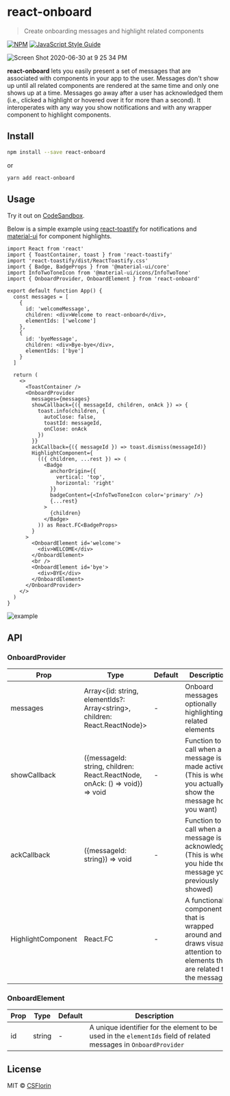 # react-onboard

> Create onboarding messages and highlight related components

[![NPM](https://img.shields.io/npm/v/react-onboard.svg)](https://www.npmjs.com/package/react-onboard) [![JavaScript Style Guide](https://img.shields.io/badge/code_style-standard-brightgreen.svg)](https://standardjs.com)

<img alt="Screen Shot 2020-06-30 at 9 25 34 PM" src="https://user-images.githubusercontent.com/9855031/86202989-9dd7db80-bb18-11ea-8b96-41bfbe510ff6.png">

**react-onboard** lets you easily present a set of messages that are associated with components in your app to the user. Messages don't show up until all related components are rendered at the same time and only one shows up at a time. Messages go away after a user has acknowledged them (i.e., clicked a highlight or hovered over it for more than a second). It interoperates with any way you show notifications and with any wrapper component to highlight components.

## Install

```bash
npm install --save react-onboard
```

or

```bash
yarn add react-onboard
```

## Usage

Try it out on [CodeSandbox](https://codesandbox.io/s/vigilant-hill-2913t?file=/src/App.tsx).

Below is a simple example using [react-toastify](https://github.com/fkhadra/react-toastify) for notifications and [material-ui](https://github.com/mui-org/material-ui) for component highlights.

```tsx
import React from 'react'
import { ToastContainer, toast } from 'react-toastify'
import 'react-toastify/dist/ReactToastify.css'
import { Badge, BadgeProps } from '@material-ui/core'
import InfoTwoToneIcon from '@material-ui/icons/InfoTwoTone'
import { OnboardProvider, OnboardElement } from 'react-onboard'

export default function App() {
  const messages = [
    {
      id: 'welcomeMessage',
      children: <div>Welcome to react-onboard</div>,
      elementIds: ['welcome']
    },
    {
      id: 'byeMessage',
      children: <div>Bye-bye</div>,
      elementIds: ['bye']
    }
  ]

  return (
    <>
      <ToastContainer />
      <OnboardProvider
        messages={messages}
        showCallback={({ messageId, children, onAck }) => {
          toast.info(children, {
            autoClose: false,
            toastId: messageId,
            onClose: onAck
          })
        }}
        ackCallback={({ messageId }) => toast.dismiss(messageId)}
        HighlightComponent={
          (({ children, ...rest }) => (
            <Badge
              anchorOrigin={{
                vertical: 'top',
                horizontal: 'right'
              }}
              badgeContent={<InfoTwoToneIcon color='primary' />}
              {...rest}
            >
              {children}
            </Badge>
          )) as React.FC<BadgeProps>
        }
      >
        <OnboardElement id='welcome'>
          <div>WELCOME</div>
        </OnboardElement>
        <br />
        <OnboardElement id='bye'>
          <div>BYE</div>
        </OnboardElement>
      </OnboardProvider>
    </>
  )
}
```

<img alt="example" src="https://user-images.githubusercontent.com/9855031/86202729-f490e580-bb17-11ea-9bc8-e458d5a5f51d.png">

## API

### OnboardProvider

| Prop               | Type                                                                        | Default | Description                                                                                                          |
| ------------------ | --------------------------------------------------------------------------- | ------- | -------------------------------------------------------------------------------------------------------------------- |
| messages           | Array<{id: string, elementIds?: Array\<string>, children: React.ReactNode}> | -       | Onboard messages optionally highlighting related elements                                                            |
| showCallback       | ({messageId: string, children: React.ReactNode, onAck: () => void}) => void | -       | Function to call when a message is made active (This is where you actually show the message how you want)            |
| ackCallback        | ({messageId: string}) => void                                               | -       | Function to call when a message is acknowledged (This is where you hide the message you previously showed)           |
| HighlightComponent | React.FC                                                                    | -       | A functional component that is wrapped around and draws visual attention to elements that are related to the message |

### OnboardElement

| Prop | Type   | Default | Description                                                                                                       |
| ---- | ------ | ------- | ----------------------------------------------------------------------------------------------------------------- |
| id   | string | -       | A unique identifier for the element to be used in the `elementIds` field of related messages in `OnboardProvider` |

## License

MIT © [CSFlorin](https://github.com/CSFlorin)
